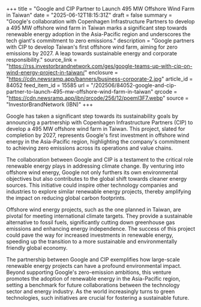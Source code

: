 +++
title = "Google and CIP Partner to Launch 495 MW Offshore Wind Farm in Taiwan"
date = "2025-06-12T18:15:31Z"
draft = false
summary = "Google's collaboration with Copenhagen Infrastructure Partners to develop a 495 MW offshore wind farm in Taiwan marks a significant step towards renewable energy adoption in the Asia-Pacific region and underscores the tech giant's commitment to zero emissions."
description = "Google partners with CIP to develop Taiwan's first offshore wind farm, aiming for zero emissions by 2027. A leap towards sustainable energy and corporate responsibility."
source_link = "https://rss.investorbrandnetwork.com/ges/google-teams-up-with-cip-on-wind-energy-project-in-taiwan/"
enclosure = "https://cdn.newsramp.app/banners/business-corporate-2.jpg"
article_id = 84052
feed_item_id = 15585
url = "/202506/84052-google-and-cip-partner-to-launch-495-mw-offshore-wind-farm-in-taiwan"
qrcode = "https://cdn.newsramp.app/ibn/qrcode/256/12/poeml3F7.webp"
source = "InvestorBrandNetwork (IBN)"
+++

<p>Google has taken a significant step towards its sustainability goals by announcing a partnership with Copenhagen Infrastructure Partners (CIP) to develop a 495 MW offshore wind farm in Taiwan. This project, slated for completion by 2027, represents Google's first investment in offshore wind energy in the Asia-Pacific region, highlighting the company's commitment to achieving zero emissions across its operations and value chains.</p><p>The collaboration between Google and CIP is a testament to the critical role renewable energy plays in addressing climate change. By venturing into offshore wind energy, Google not only furthers its own environmental objectives but also contributes to the global shift towards cleaner energy sources. This initiative could inspire other technology companies and industries to explore similar renewable energy projects, thereby amplifying the impact on reducing global carbon footprints.</p><p>Offshore wind energy projects, such as the one planned in Taiwan, are pivotal for meeting international climate targets. They provide a sustainable alternative to fossil fuels, significantly cutting down greenhouse gas emissions and enhancing energy independence. The success of this project could pave the way for increased investments in renewable energy, speeding up the transition to a more sustainable and environmentally friendly global economy.</p><p>The partnership between Google and CIP exemplifies how large-scale renewable energy projects can have a profound environmental impact. Beyond supporting Google's zero-emission ambitions, this venture promotes the adoption of renewable energy in the Asia-Pacific region, setting a benchmark for future collaborations between the technology sector and energy industry. As the world increasingly turns to green technologies, such initiatives are crucial for fostering a sustainable future.</p>